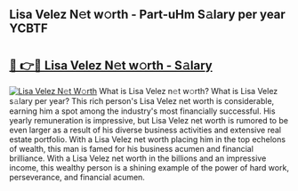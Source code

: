 ## Lisa Velez N𝚎t w𝚘rth - Part-uHm S𝚊lary per year YCBTF

# <h2><a href="http://gc3por.nevu.top/?p=Lisa+Velez">🔗 👉🔴 Lisa Velez N𝚎t w𝚘rth - S𝚊lary</a></h2>

[![Lisa Velez N𝚎t W𝚘rth](https://i.imgur.com/Oavwk0R.jpeg)](http://gc3por.nevu.top/?p=Lisa+Velez)
What is Lisa Velez n𝚎t w𝚘rth? What is Lisa Velez s𝚊lary per year?
This rich person's Lisa Velez net worth is considerable, earning him a spot among the industry's most financially successful. His yearly remuneration is impressive, but Lisa Velez net worth is rumored to be even larger as a result of his diverse business activities and extensive real estate portfolio. With a Lisa Velez net worth placing him in the top echelons of wealth, this man is famed for his business acumen and financial brilliance. With a Lisa Velez net worth in the billions and an impressive income, this wealthy person is a shining example of the power of hard work, perseverance, and financial acumen.
